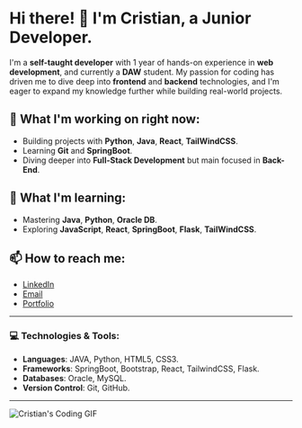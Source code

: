 # Hi there! 👋 I'm Cristian, a Junior Developer.

I'm a **self-taught developer** with 1 year of hands-on experience in **web development**, and currently a **DAW** student. My passion for coding has driven me to dive deep into **frontend** and **backend** technologies, and I'm eager to expand my knowledge further while building real-world projects.

## 🚀 What I'm working on right now:
- Building projects with **Python**, **Java**, **React**, **TailWindCSS**.
- Learning **Git** and **SpringBoot**.
- Diving deeper into **Full-Stack Development** but main focused in **Back-End**.

## 🌱 What I'm learning:
- Mastering **Java**, **Python**, **Oracle DB**.
- Exploring **JavaScript**, **React**, **SpringBoot**, **Flask**, **TailWindCSS**.


## 📫 How to reach me:
- [LinkedIn](https://www.linkedin.com/in/cristianmoranorodriguez)
- [Email](mailto:cristian.morano@hotmail.com)
- [Portfolio](https://cristian-morano.vercel.app/)

---

### 💻 Technologies & Tools:

- **Languages**: JAVA, Python, HTML5, CSS3. 
- **Frameworks**: SpringBoot, Bootstrap, React, TailwindCSS, Flask.
- **Databases**: Oracle, MySQL.
- **Version Control**: Git, GitHub.

---

![Cristian's Coding GIF](https://media.tenor.com/K7KPyRmZs2wAAAAM/keyboard-fast-typing.gif)
